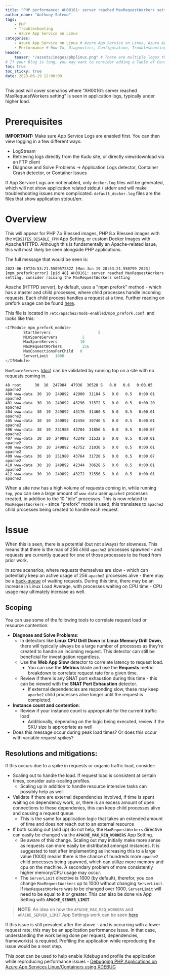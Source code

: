 ```yaml
---
title: "PHP performance: AH00161: server reached MaxRequestWorkers setting"
author_name: "Anthony Salemo"
tags:
    - PHP
    - Troubleshooting
    - Azure App Service on Linux
categories:
    - Azure App Service on Linux # Azure App Service on Linux, Azure App Service on Windows, Function App, Azure VM, Azure SDK
    - Performance # How-To, Diagnostics, Configuration, Troubleshooting, Performance
header:
    teaser: "/assets/images/phplinux.png" # There are multiple logos that can be used in "/assets/images" if you choose to add one.
# If your Blog is long, you may want to consider adding a Table of Contents by adding the following two settings.
toc: true
toc_sticky: true
date: 2023-06-19 12:00:00
---
```


This post will cover scenarios where "AH00161: server reached MaxRequestWorkers setting" is seen in application logs, typically under higher load.

# Prerequisites
**IMPORTANT:** Make sure App Service Logs are enabled first. You can then view logging in a few different ways:

- LogStream
- Retrieving logs directly from the Kudu site, or directly view/download via an FTP client
- Diagnose and Solve Problems -> Application Logs detector, Container Crash detector, or Container Issues 

If App Service Logs are not enabled, only `docker.log` files will be generated, which will not show application related stdout / stderr and will make troubleshooting issues more complicated. `default_docker.log` files are the files that show application stdout/err.

# Overview
This will appear for PHP 7.x Blessed images, PHP 8.x Blessed images with the `WEBSITES_DISABLE_FPM` App Setting, or custom Docker Images with Apache/HTTPD. Although this is fundamentally an Apache-related issue, this will most likely be seen alongside PHP applications.

The full message that would be seen is:

```
2023-06-19T20:53:21.550957282Z [Mon Jun 19 20:53:21.550799 2023] [mpm_prefork:error] [pid 48] AH00161: server reached MaxRequestWorkers setting, consider raising the MaxRequestWorkers setting
```

Apache (HTTPD server), by default, uses a "mpm prefork" method - which has a master and child processes, where child processes handle incoming requests. Each child process handles a request at a time. Further reading on prefork usage can be found [here](https://httpd.apache.org/docs/2.4/mod/prefork.html).

This file is located in `/etc/apache2/mods-enabled/mpm_prefork.conf `and looks like this:

```c
<IfModule mpm_prefork_module>
        StartServers                     5
        MinSpareServers           5
        MaxSpareServers          10
        MaxRequestWorkers         256
        MaxConnectionsPerChild   0
        ServerLimit   1000
</IfModule>
```

`MaxSpareServers` ([doc](https://httpd.apache.org/docs/2.4/mod/prefork.html#maxspareservers)) can be validated by running top on a site with no requests coming in.

```
48 root      30  10  247984  47936  36528 S   0.0   0.6   0:00.85 apache2                                                                                                                            
400 www-data  30  10  249892  42900  31184 S   0.0   0.5   0:00.01 apache2                                                                                                                            
401 www-data  30  10  249892  43296  31572 S   0.0   0.5   0:00.20 apache2                                                                                                                            
404 www-data  30  10  249892  43176  31460 S   0.0   0.5   0:00.01 apache2                                                                                                                            
405 www-data  30  10  249892  42456  30740 S   0.0   0.5   0:00.01 apache2                                                                                                                            
406 www-data  30  10  251988  43704  31856 S   0.0   0.5   0:00.07 apache2                                                                                                                            
407 www-data  30  10  249892  43248  31532 S   0.0   0.5   0:00.01 apache2                                                                                                                            
408 www-data  30  10  249892  42752  31036 S   0.0   0.5   0:00.01 apache2                                                                                                                            
409 www-data  30  10  251980  43764  31720 S   0.0   0.5   0:00.07 apache2                                                                                                                            
410 www-data  30  10  249892  42344  30628 S   0.0   0.5   0:00.01 apache2                                                                                                                            
412 www-data  30  10  249892  43272  31556 S   0.0   0.5   0:00.01 apache2
```

When a site now has a high volume of requests coming in, while running `top`, you can see a large amount of `www-data` user `apache2` processes created, in addition to the 10 "idle" processes. This is now related to `MaxRequestWorkers` - since "prefork" mode is used, this translates to `apache2` child processes being created to handle each request.

# Issue
When this is seen, there is a potential (but not always) for slowness. This means that there is the max of 256 child `apache2` processes spawned - and requests are currently queued for one of those processes to be freed from prior work.

In some scenarios, where requests themselves are slow - which can potentially keep an active usage of 256 `apache2` processes alive - there may be a [back-queue](https://httpd.apache.org/docs/2.4/mod/mpm_common.html#listenbacklog) of waiting requests. During this time, there may be an increase in Linux Load Average, with processes waiting on CPU time - CPU usage may ultimately increase as well.

## Scoping

You can use some of the following tools to correlate request load or resource contention:

- **Diagnose and Solve Problems**:
    - In detectors like **Linux CPU Drill Down** or **Linux Memory Drill Down**, there will typically always be a large number of processes as they're created to handle an incoming request. This detector can still be beneficial for investigation regardless.
    - Use the **Web App Slow** detector to correlate latency to request load.
        - You can use the **Metrics** blade and use the **Requests** metric breakdown to correlate request rate for a given time.
    - Review if there is any SNAT port exhaustion during this time - this can be viewed with the **SNAT Port Exhaustion** detector.
        - If external dependencies are responding slow, these may keep `apache2` child processes alive longer until the request is completed.
- **Instance count and contention**:
    - Review if your instance count is appropriate for the current traffic load
        - Additionally, depending on the logic being executed, review if the SKU size is appropriate as well
- Does this message occur during peak load times? Or does this occur with variable request spikes?

## Resolutions and mitigations:
If this occurs due to a spike in requests or organic traffic load, consider:

- Scaling out to handle the load. If request load is consistent at certain times, consider auto-scaling profiles.
    - Scaling up in addition to handle resource intensive tasks can possibly help as well
- Validate if there are external dependencies involved, if time is spent waiting on dependency work, or, there is an excess amount of open connections to these dependenies, this can keep child processes alive and causing a request queue
    - This is the same for application logic that takes an extended amount of time and does _not_ reach out to an external resource
- If both scaling out (and up) do not help, the `MaxRequestWorkers` directive can easily be changed via the **`APACHE_MAX_REQ_WORKERS`** App Setting.
    - Be aware of this change. Scaling out may initially make more sense as requests can more easily be distributed amongst instances. It is suggested to test after implementing as increasing this to a large value (1000) means there is the chance of hundreds more `apache2` child processes being spawned, which can utilize more memory and cpu on the machine. A secondary problem of more consistently higher memory/CPU usage may occur.
    - The `ServerLimit` directive is 1000 (by default), therefor, you can change `MaxRequestWorkers` up to 1000 without changing `ServerLimit`. If `MaxRequestWorkers` was to be changed over 1000, `ServerLimit` will need to be equal to it or greater. This can also be done via App Setting with **`APACHE_SERVER_LIMIT`**

> **NOTE**: An idea on how the `APACHE_MAX_REQ_WORKERS` and `APACHE_SERVER_LIMIT` App Settings work can be seen [here](https://github.com/Azure-App-Service/ImageBuilder/blob/85feaea25d6856d61db2b6f10fc6348dd6dee523/GenerateDockerFiles/php/apache/init_container.sh#L47)

If this issue is still prevalent after the above - and is occurring with a lower request rate, this may be an application performance issue. In that case, understanding the work being done per request, dependencies, framework(s) is required. Profiling the application while reproducing the issue would be a next step.

This post can be used to help enable Xdebug and profile the application while reproducing performance issues - [Debugging PHP Applications on Azure App Services Linux/Containers using XDEBUG](https://azureossd.github.io/2020/05/05/debugging-php-application-on-azure-app-service-linux/index.html)